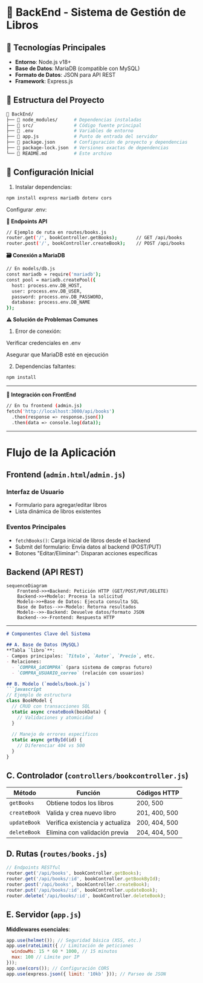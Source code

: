 # **📂 BackEnd - Sistema de Gestión de Libros**  

## **🚀 Tecnologías Principales**
- **Entorno**: Node.js v18+
- **Base de Datos**: MariaDB (compatible con MySQL)
- **Formato de Datos**: JSON para API REST
- **Framework**: Express.js

## **📌 Estructura del Proyecto**
```bash
📁 BackEnd/
├── 📁 node_modules/      # Dependencias instaladas
├── 📁 src/               # Código fuente principal
├── 📄 .env               # Variables de entorno
├── 📄 app.js             # Punto de entrada del servidor
├── 📄 package.json       # Configuración de proyecto y dependencias
├── 📄 package-lock.json  # Versiones exactas de dependencias
└── 📄 README.md          # Este archivo

```

## **🔧 Configuración Inicial**
1. Instalar dependencias:
```bash
npm install express mariadb dotenv cors

```
Configurar .env:

**📡 Endpoints API**
```bash
// Ejemplo de ruta en routes/books.js
router.get('/', bookController.getBooks);       // GET /api/books
router.post('/', bookController.createBook);    // POST /api/books
```
**🗃️ Conexión a MariaDB**
```bash
// En models/db.js
const mariadb = require('mariadb');
const pool = mariadb.createPool({
  host: process.env.DB_HOST,
  user: process.env.DB_USER,
  password: process.env.DB_PASSWORD,
  database: process.env.DB_NAME
});
```
**⚠️ Solución de Problemas Comunes**
1. Error de conexión:

  Verificar credenciales en .env

  Asegurar que MariaDB esté en ejecución

2. Dependencias faltantes:
```bash
npm install
```
---
**🔗 Integración con FrontEnd**
```bash
// En tu frontend (admin.js)
fetch('http://localhost:3000/api/books')
  .then(response => response.json())
  .then(data => console.log(data));
```
---

# Flujo de la Aplicación

## Frontend (`admin.html`/`admin.js`)

### Interfaz de Usuario
- Formulario para agregar/editar libros
- Lista dinámica de libros existentes

### Eventos Principales
- `fetchBooks()`: Carga inicial de libros desde el backend
- Submit del formulario: Envía datos al backend (POST/PUT)
- Botones "Editar/Eliminar": Disparan acciones específicas

## Backend (API REST)

```mermaid
sequenceDiagram
    Frontend->>+Backend: Petición HTTP (GET/POST/PUT/DELETE)
    Backend->>+Modelo: Procesa la solicitud
    Modelo->>+Base de Datos: Ejecuta consulta SQL
    Base de Datos-->>-Modelo: Retorna resultados
    Modelo-->>-Backend: Devuelve datos/formato JSON
    Backend-->>-Frontend: Respuesta HTTP
```
---

```markdown
# Componentes Clave del Sistema

## A. Base de Datos (MySQL)
**Tabla `libro`**:
- Campos principales: `Titulo`, `Autor`, `Precio`, etc.
- Relaciones:
  - `COMPRA_idCOMPRA` (para sistema de compras futuro)
  - `COMPRA_USUARIO_correo` (relación con usuarios)

## B. Modelo (`models/book.js`)
```javascript
// Ejemplo de estructura
class BookModel {
  // CRUD con transacciones SQL
  static async createBook(bookData) {
    // Validaciones y atomicidad
  }
  
  // Manejo de errores específicos
  static async getById(id) {
    // Diferenciar 404 vs 500
  }
}
```

## C. Controlador (`controllers/bookcontroller.js`)
| Método        | Función                          | Códigos HTTP |
|---------------|----------------------------------|--------------|
| `getBooks`    | Obtiene todos los libros         | 200, 500     |
| `createBook`  | Valida y crea nuevo libro        | 201, 400, 500|
| `updateBook`  | Verifica existencia y actualiza  | 200, 404, 500|
| `deleteBook`  | Elimina con validación previa    | 204, 404, 500|

## D. Rutas (`routes/books.js`)
```javascript
// Endpoints RESTful
router.get('/api/books', bookController.getBooks);
router.get('/api/books/:id', bookController.getBookById);
router.post('/api/books', bookController.createBook);
router.put('/api/books/:id', bookController.updateBook);
router.delete('/api/books/:id', bookController.deleteBook);
```

## E. Servidor (`app.js`)
**Middlewares esenciales**:
```javascript
app.use(helmet()); // Seguridad básica (XSS, etc.)
app.use(rateLimit({ // Limitación de peticiones
  windowMs: 15 * 60 * 1000, // 15 minutos
  max: 100 // Límite por IP
}));
app.use(cors()); // Configuración CORS
app.use(express.json({ limit: '10kb' })); // Parseo de JSON
```

